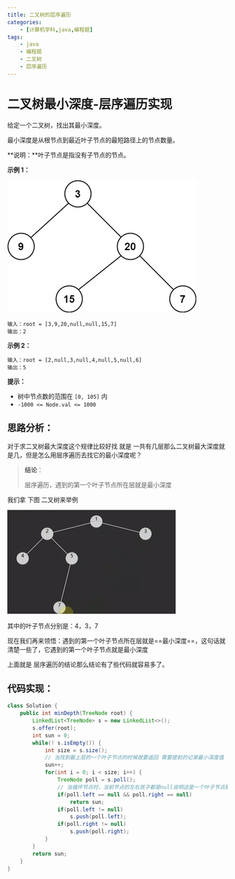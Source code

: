 ```yaml
---
title: 二叉树的层序遍历
categories:
    - [计算机学科,java,编程题]
tags:
    - java
    - 编程题
    - 二叉树
    - 层序遍历
---
```


# 二叉树最小深度-层序遍历实现

给定一个二叉树，找出其最小深度。

最小深度是从根节点到最近叶子节点的最短路径上的节点数量。

**说明：**叶子节点是指没有子节点的节点。

**示例 1：**

![img](https://raw.githubusercontent.com/PigPigLetsGo/imeages/master/ex_depth.jpg)

```
输入：root = [3,9,20,null,null,15,7]
输出：2
```

**示例 2：**

```
输入：root = [2,null,3,null,4,null,5,null,6]
输出：5
```

**提示：**

-  树中节点数的范围在 `[0, 105]` 内
-  `-1000 <= Node.val <= 1000`

## 思路分析：

对于求二叉树最大深度这个规律比较好找 就是 一共有几层那么二叉树最大深度就是几，但是怎么用层序遍历去找它的最小深度呢？

>**结论**：
>
>层序遍历，遇到的第一个叶子节点所在层就是最小深度

我们拿 下图 二叉树来举例

![image-20240129153215819](https://raw.githubusercontent.com/PigPigLetsGo/imeages/master/image-20240129153215819.png)

其中的叶子节点分别是：4，3，7

现在我们再来领悟：遇到的第一个叶子节点所在层就是==最小深度==，这句话就清楚一些了，它遇到的第一个叶子节点就是最小深度

上面就是 层序遍历的结论那么结论有了些代码就容易多了。

## 代码实现：

```java
class Solution {
    public int minDepth(TreeNode root) {
        LinkedList<TreeNode> s = new LinkedList<>();
        s.offer(root);
        int sun = 0;
        while(! s.isEmpty()) {
            int size = s.size();
            // 当找到最上层的一个叶子节点的时候就要返回 需要提前的记录最小深度值
            sun++;
            for(int i = 0; i < size; i++) {
                TreeNode poll = s.poll();
                // 当循环节点时，当前节点的左右孩子都是null说明这是一个叶子节点那么就直接返回sun值
                if(poll.left == null && poll.right == null)
                    return sun;
                if(poll.left != null) 
                    s.push(poll.left);
                if(poll.right != null)
                    s.push(poll.right);
            }
        }
        return sun;
    }
}
```

